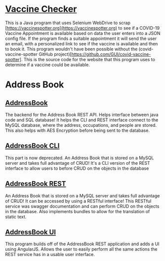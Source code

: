 # [Vaccine Checker](https://github.com/jnstockley/Vaccine-Checker)
This is a Java program that uses Selenium WebDrive to scrap [https://vaccinespotter.org](https://vaccinespotter.org) to see if a COVID-19 Vaccine Appointment is available based on data the user enters into a JSON config file. If the program finds a suitable appointment it will send the user an email, with a personalized link to see if the vaccine is available and then to book it. This program wouldn't have been possible without the (covid-vaccine-spotter GitHub project)[https://github.com/GUI/covid-vaccine-spotter]. This is the source code for the website that this program uses to determine if a vaccine could be available.

# Address Book

## [AddressBook](https://github.com/jnstockley/AddressBook)
   The backend for the Address Book REST API. Helps interface between java code and SQL database! It helps the CLI and REST interface connect to the MySQL database, where the address, occupations, and people are stored. This also helps with AES Encryption before being sent to the database.

## [AddressBook CLI](https://github.com/jnstockley/AddressBookCLI)
   This part is now deprecated. An Address Book that is stored on a MySQL server and takes full advantage of CRUD! It's a CLI version of the REST interface to allow users to before CRUD on the objects in the database

## [AddressBook REST](https://github.com/jnstockley/AddressBookREST)
   An Address Book that is stored on a MySQL server and takes full advantage of CRUD! It can be accessed by using a RESTful interface! This RESTful service was swagger documentation and can perform CRUD on the objects in the database. Also implements bundles to allow for the translation of static text.

## [AddressBook UI](https://github.com/jnstockley/AddressBookUI)
   This program builds off of the AddressBook REST application and adds a UI using AngularJS. Allows the user to easily perform all the same actions the REST service has in a usable user interface.
